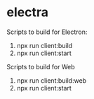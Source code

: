 # electra

Scripts to build for Electron:
1. npx run client:build
2. npx run client:start

Scripts to build for Web
1. npx run client:build:web
2. npx run client:start

